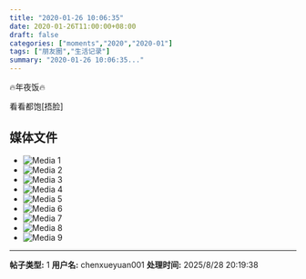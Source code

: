 ```yaml
---
title: "2020-01-26 10:06:35"
date: 2020-01-26T11:00:00+08:00
draft: false
categories: ["moments","2020","2020-01"]
tags: ["朋友圈","生活记录"]
summary: "2020-01-26 10:06:35..."
---
```


🔥年夜饭🔥

看看都饱[捂脸]

## 媒体文件

- ![Media 1](/Moments/photos/2020-01-26/202001261006350.jpg)
- ![Media 2](/Moments/photos/2020-01-26/202001261006351.jpg)
- ![Media 3](/Moments/photos/2020-01-26/202001261006352.jpg)
- ![Media 4](/Moments/photos/2020-01-26/202001261006353.jpg)
- ![Media 5](/Moments/photos/2020-01-26/202001261006354.jpg)
- ![Media 6](/Moments/photos/2020-01-26/202001261006355.jpg)
- ![Media 7](/Moments/photos/2020-01-26/202001261006356.jpg)
- ![Media 8](/Moments/photos/2020-01-26/202001261006357.jpg)
- ![Media 9](/Moments/photos/2020-01-26/202001261006358.jpg)

---

**帖子类型:** 1
**用户名:** chenxueyuan001
**处理时间:** 2025/8/28 20:19:38